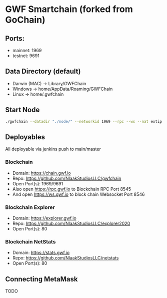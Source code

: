# GWF Smartchain (forked from GoChain)

## Ports:
- mainnet: 1969
- testnet: 9691

## Data Directory (default)
- Darwin (MAC) -> Library/GWFChain
- Windows -> home/AppData/Roaming/GWFChain
- Linux -> home/.gwfchain

## Start Node
```bash
./gwfchain --datadir "./node/" --networkid 1969 --rpc --ws --nat extip:104.54.160.95
```

## Deployables
All deployable via jenkins push to main/master

### Blockchain
- Domain: https://chain.gwf.io
- Repo: https://github.com/NlaakStudiosLLC/gwfchain
- Open Port(s): 1969/9691
- Also open https://rpc.gwf.io to Blockchain RPC Port 8545
- And open https://ws.gwf.io to block chain Websocket Port 8546
### Blockchain Explorer
- Domain: https://explorer.gwf.io
- Repo: https://github.com/NlaakStudiosLLC/explorer2020
- Open Port(s): 80

### Blockchain NetStats
- Domain: https://stats.gwf.io
- Repo: https://github.com/NlaakStudiosLLC/netstats
- Open Port(s): 80

## Connecting MetaMask
TODO

## 
